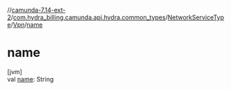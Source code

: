 //[camunda-7.14-ext-2](../../../../index.md)/[com.hydra_billing.camunda.api.hydra.common_types](../../index.md)/[NetworkServiceType](../index.md)/[Vpn](index.md)/[name](name.md)

# name

[jvm]\
val [name](name.md): String
